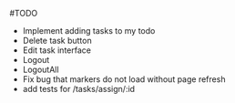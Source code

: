 #TODO

- Implement adding tasks to my todo
- Delete task button
- Edit task interface
- Logout
- LogoutAll
- Fix bug that markers do not load without page refresh
- add tests for /tasks/assign/:id
